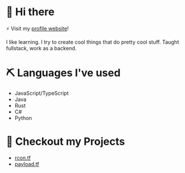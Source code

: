 # 👋 Hi there 
⚡ Visit my [profile website](https://c43721.github.io/)!

<!--
**c43721/c43721** is a ✨ _special_ ✨ repository because its `README.md` (this file) appears on your GitHub profile.

Here are some ideas to get you started:

- 🔭 I’m currently working on ...
- 🌱 I’m currently learning ...
- 👯 I’m looking to collaborate on ...
- 🤔 I’m looking for help with ...
- 💬 Ask me about ...
- 📫 How to reach me: ...
- 😄 Pronouns: ...
- ⚡ Fun fact: ...
-->

I like learning. I try to create cool things that do pretty cool stuff.
Taught fullstack, work as a backend.

# ⛏️ Languages I've used
- JavaScript/TypeScript
- Java
- Rust
- C#
- Python

# 🔭 Checkout my Projects
- [rcon.tf](https://github.com/rcontf)
- [payload.tf](https://github.com/payload-bot)
